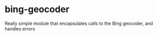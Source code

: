 # bing-geocoder

Really simple module that encapsulates calls to the Bing geocoder, and handles errors
